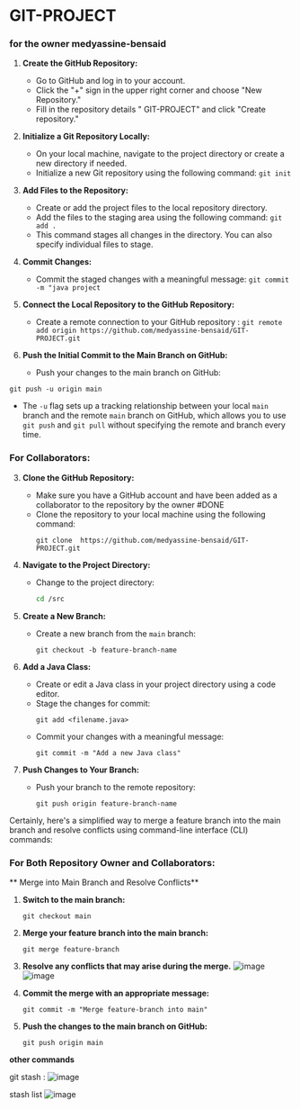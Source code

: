 # GIT-PROJECT
### for the owner **medyassine-bensaid**

1. **Create the GitHub Repository:**
   - Go to GitHub and log in to your account.
   - Click the "+" sign in the upper right corner and choose "New Repository."
   - Fill in the repository details " GIT-PROJECT" and click "Create repository."

2. **Initialize a Git Repository Locally:**
   - On your local machine, navigate to the project directory or create a new directory if needed.
   - Initialize a new Git repository using the following command:
     `git init`    

3. **Add Files to the Repository:**
   - Create or add the project files to the local repository directory.
   - Add the files to the staging area using the following command:
     `git add .`
   - This command stages all changes in the directory. You can also specify individual files to stage.

4. **Commit Changes:**
   - Commit the staged changes with a meaningful message:
  `git commit -m "java project`

5. **Connect the Local Repository to the GitHub Repository:**
   - Create a remote connection to your GitHub repository :
   `git remote add origin https://github.com/medyassine-bensaid/GIT-PROJECT.git`

6. **Push the Initial Commit to the Main Branch on GitHub:**
   - Push your changes to the main branch on GitHub:
 
`git push -u origin main`

   - The `-u` flag sets up a tracking relationship between your local `main` branch and the remote `main` branch on GitHub, which allows you to use `git push` and `git pull` without specifying the remote and branch every time.

### For Collaborators:

3. **Clone the GitHub Repository:**
   - Make sure you have a GitHub account and have been added as a collaborator to the repository by the owner #DONE
   - Clone the repository to your local machine using the following command:
     ```
     git clone  https://github.com/medyassine-bensaid/GIT-PROJECT.git
     ```

4. **Navigate to the Project Directory:**
   - Change to the project directory:
     ```bash
     cd /src
     ```

5. **Create a New Branch:**
   - Create a new branch from the `main` branch:
     ```
     git checkout -b feature-branch-name
     ```

6. **Add a Java Class:**
   - Create or edit a Java class in your project directory using a code editor.
   - Stage the changes for commit:
     ```
     git add <filename.java>
     ```
   - Commit your changes with a meaningful message:
     ```
     git commit -m "Add a new Java class"
     ```

7. **Push Changes to Your Branch:**
   - Push your branch to the remote repository:
     ```
     git push origin feature-branch-name
     ```
Certainly, here's a simplified way to merge a feature branch into the main branch and resolve conflicts using command-line interface (CLI) commands:

### For Both Repository Owner and Collaborators:

** Merge into Main Branch and Resolve Conflicts**


1. **Switch to the main branch:**
   ```
   git checkout main
   ```

2. **Merge your feature branch into the main branch:**
   ```
   git merge feature-branch
   ```

3. **Resolve any conflicts that may arise during the merge.**
 ![image](https://github.com/medyassine-bensaid/GIT-PROJECT/assets/73800582/512dcb24-e98f-4c93-934f-a249b2eeee95)
![image](https://github.com/medyassine-bensaid/GIT-PROJECT/assets/73800582/1fdbf1e1-d42c-4e27-9ecb-e567b7a5a3f1)


  
5. **Commit the merge with an appropriate message:**
   ```
   git commit -m "Merge feature-branch into main"
   ```

6. **Push the changes to the main branch on GitHub:**
   ```
   git push origin main
   ```
**other commands**

git stash : 
![image](https://github.com/medyassine-bensaid/GIT-PROJECT/assets/73800582/bad05d0f-1bf7-4faf-bae7-944f65cb5458)

stash list 
![image](https://github.com/medyassine-bensaid/GIT-PROJECT/assets/73800582/7a374360-e533-437c-8d8b-713aa018bb4b)

